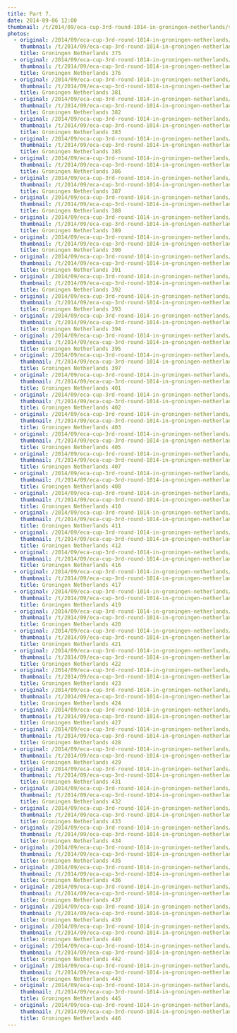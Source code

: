 ```yaml
---
title: Part 7.
date: 2014-09-06 12:00
thumbnail: /t/2014/09/eca-cup-3rd-round-1014-in-groningen-netherlands/saturday-06-09-2014/part-7/groningen-netherlands-375.jpg
photos:
  - original: /2014/09/eca-cup-3rd-round-1014-in-groningen-netherlands/saturday-06-09-2014/part-7/groningen-netherlands-375.jpg
    thumbnail: /t/2014/09/eca-cup-3rd-round-1014-in-groningen-netherlands/saturday-06-09-2014/part-7/groningen-netherlands-375.jpg
    title: Groningen Netherlands 375
  - original: /2014/09/eca-cup-3rd-round-1014-in-groningen-netherlands/saturday-06-09-2014/part-7/groningen-netherlands-376.jpg
    thumbnail: /t/2014/09/eca-cup-3rd-round-1014-in-groningen-netherlands/saturday-06-09-2014/part-7/groningen-netherlands-376.jpg
    title: Groningen Netherlands 376
  - original: /2014/09/eca-cup-3rd-round-1014-in-groningen-netherlands/saturday-06-09-2014/part-7/groningen-netherlands-381.jpg
    thumbnail: /t/2014/09/eca-cup-3rd-round-1014-in-groningen-netherlands/saturday-06-09-2014/part-7/groningen-netherlands-381.jpg
    title: Groningen Netherlands 381
  - original: /2014/09/eca-cup-3rd-round-1014-in-groningen-netherlands/saturday-06-09-2014/part-7/groningen-netherlands-382.jpg
    thumbnail: /t/2014/09/eca-cup-3rd-round-1014-in-groningen-netherlands/saturday-06-09-2014/part-7/groningen-netherlands-382.jpg
    title: Groningen Netherlands 382
  - original: /2014/09/eca-cup-3rd-round-1014-in-groningen-netherlands/saturday-06-09-2014/part-7/groningen-netherlands-383.jpg
    thumbnail: /t/2014/09/eca-cup-3rd-round-1014-in-groningen-netherlands/saturday-06-09-2014/part-7/groningen-netherlands-383.jpg
    title: Groningen Netherlands 383
  - original: /2014/09/eca-cup-3rd-round-1014-in-groningen-netherlands/saturday-06-09-2014/part-7/groningen-netherlands-385.jpg
    thumbnail: /t/2014/09/eca-cup-3rd-round-1014-in-groningen-netherlands/saturday-06-09-2014/part-7/groningen-netherlands-385.jpg
    title: Groningen Netherlands 385
  - original: /2014/09/eca-cup-3rd-round-1014-in-groningen-netherlands/saturday-06-09-2014/part-7/groningen-netherlands-386.jpg
    thumbnail: /t/2014/09/eca-cup-3rd-round-1014-in-groningen-netherlands/saturday-06-09-2014/part-7/groningen-netherlands-386.jpg
    title: Groningen Netherlands 386
  - original: /2014/09/eca-cup-3rd-round-1014-in-groningen-netherlands/saturday-06-09-2014/part-7/groningen-netherlands-387.jpg
    thumbnail: /t/2014/09/eca-cup-3rd-round-1014-in-groningen-netherlands/saturday-06-09-2014/part-7/groningen-netherlands-387.jpg
    title: Groningen Netherlands 387
  - original: /2014/09/eca-cup-3rd-round-1014-in-groningen-netherlands/saturday-06-09-2014/part-7/groningen-netherlands-388.jpg
    thumbnail: /t/2014/09/eca-cup-3rd-round-1014-in-groningen-netherlands/saturday-06-09-2014/part-7/groningen-netherlands-388.jpg
    title: Groningen Netherlands 388
  - original: /2014/09/eca-cup-3rd-round-1014-in-groningen-netherlands/saturday-06-09-2014/part-7/groningen-netherlands-389.jpg
    thumbnail: /t/2014/09/eca-cup-3rd-round-1014-in-groningen-netherlands/saturday-06-09-2014/part-7/groningen-netherlands-389.jpg
    title: Groningen Netherlands 389
  - original: /2014/09/eca-cup-3rd-round-1014-in-groningen-netherlands/saturday-06-09-2014/part-7/groningen-netherlands-390.jpg
    thumbnail: /t/2014/09/eca-cup-3rd-round-1014-in-groningen-netherlands/saturday-06-09-2014/part-7/groningen-netherlands-390.jpg
    title: Groningen Netherlands 390
  - original: /2014/09/eca-cup-3rd-round-1014-in-groningen-netherlands/saturday-06-09-2014/part-7/groningen-netherlands-391.jpg
    thumbnail: /t/2014/09/eca-cup-3rd-round-1014-in-groningen-netherlands/saturday-06-09-2014/part-7/groningen-netherlands-391.jpg
    title: Groningen Netherlands 391
  - original: /2014/09/eca-cup-3rd-round-1014-in-groningen-netherlands/saturday-06-09-2014/part-7/groningen-netherlands-392.jpg
    thumbnail: /t/2014/09/eca-cup-3rd-round-1014-in-groningen-netherlands/saturday-06-09-2014/part-7/groningen-netherlands-392.jpg
    title: Groningen Netherlands 392
  - original: /2014/09/eca-cup-3rd-round-1014-in-groningen-netherlands/saturday-06-09-2014/part-7/groningen-netherlands-393.jpg
    thumbnail: /t/2014/09/eca-cup-3rd-round-1014-in-groningen-netherlands/saturday-06-09-2014/part-7/groningen-netherlands-393.jpg
    title: Groningen Netherlands 393
  - original: /2014/09/eca-cup-3rd-round-1014-in-groningen-netherlands/saturday-06-09-2014/part-7/groningen-netherlands-394.jpg
    thumbnail: /t/2014/09/eca-cup-3rd-round-1014-in-groningen-netherlands/saturday-06-09-2014/part-7/groningen-netherlands-394.jpg
    title: Groningen Netherlands 394
  - original: /2014/09/eca-cup-3rd-round-1014-in-groningen-netherlands/saturday-06-09-2014/part-7/groningen-netherlands-395.jpg
    thumbnail: /t/2014/09/eca-cup-3rd-round-1014-in-groningen-netherlands/saturday-06-09-2014/part-7/groningen-netherlands-395.jpg
    title: Groningen Netherlands 395
  - original: /2014/09/eca-cup-3rd-round-1014-in-groningen-netherlands/saturday-06-09-2014/part-7/groningen-netherlands-397.jpg
    thumbnail: /t/2014/09/eca-cup-3rd-round-1014-in-groningen-netherlands/saturday-06-09-2014/part-7/groningen-netherlands-397.jpg
    title: Groningen Netherlands 397
  - original: /2014/09/eca-cup-3rd-round-1014-in-groningen-netherlands/saturday-06-09-2014/part-7/groningen-netherlands-401.jpg
    thumbnail: /t/2014/09/eca-cup-3rd-round-1014-in-groningen-netherlands/saturday-06-09-2014/part-7/groningen-netherlands-401.jpg
    title: Groningen Netherlands 401
  - original: /2014/09/eca-cup-3rd-round-1014-in-groningen-netherlands/saturday-06-09-2014/part-7/groningen-netherlands-402.jpg
    thumbnail: /t/2014/09/eca-cup-3rd-round-1014-in-groningen-netherlands/saturday-06-09-2014/part-7/groningen-netherlands-402.jpg
    title: Groningen Netherlands 402
  - original: /2014/09/eca-cup-3rd-round-1014-in-groningen-netherlands/saturday-06-09-2014/part-7/groningen-netherlands-403.jpg
    thumbnail: /t/2014/09/eca-cup-3rd-round-1014-in-groningen-netherlands/saturday-06-09-2014/part-7/groningen-netherlands-403.jpg
    title: Groningen Netherlands 403
  - original: /2014/09/eca-cup-3rd-round-1014-in-groningen-netherlands/saturday-06-09-2014/part-7/groningen-netherlands-405.jpg
    thumbnail: /t/2014/09/eca-cup-3rd-round-1014-in-groningen-netherlands/saturday-06-09-2014/part-7/groningen-netherlands-405.jpg
    title: Groningen Netherlands 405
  - original: /2014/09/eca-cup-3rd-round-1014-in-groningen-netherlands/saturday-06-09-2014/part-7/groningen-netherlands-407.jpg
    thumbnail: /t/2014/09/eca-cup-3rd-round-1014-in-groningen-netherlands/saturday-06-09-2014/part-7/groningen-netherlands-407.jpg
    title: Groningen Netherlands 407
  - original: /2014/09/eca-cup-3rd-round-1014-in-groningen-netherlands/saturday-06-09-2014/part-7/groningen-netherlands-408.jpg
    thumbnail: /t/2014/09/eca-cup-3rd-round-1014-in-groningen-netherlands/saturday-06-09-2014/part-7/groningen-netherlands-408.jpg
    title: Groningen Netherlands 408
  - original: /2014/09/eca-cup-3rd-round-1014-in-groningen-netherlands/saturday-06-09-2014/part-7/groningen-netherlands-410.jpg
    thumbnail: /t/2014/09/eca-cup-3rd-round-1014-in-groningen-netherlands/saturday-06-09-2014/part-7/groningen-netherlands-410.jpg
    title: Groningen Netherlands 410
  - original: /2014/09/eca-cup-3rd-round-1014-in-groningen-netherlands/saturday-06-09-2014/part-7/groningen-netherlands-411.jpg
    thumbnail: /t/2014/09/eca-cup-3rd-round-1014-in-groningen-netherlands/saturday-06-09-2014/part-7/groningen-netherlands-411.jpg
    title: Groningen Netherlands 411
  - original: /2014/09/eca-cup-3rd-round-1014-in-groningen-netherlands/saturday-06-09-2014/part-7/groningen-netherlands-412.jpg
    thumbnail: /t/2014/09/eca-cup-3rd-round-1014-in-groningen-netherlands/saturday-06-09-2014/part-7/groningen-netherlands-412.jpg
    title: Groningen Netherlands 412
  - original: /2014/09/eca-cup-3rd-round-1014-in-groningen-netherlands/saturday-06-09-2014/part-7/groningen-netherlands-416.jpg
    thumbnail: /t/2014/09/eca-cup-3rd-round-1014-in-groningen-netherlands/saturday-06-09-2014/part-7/groningen-netherlands-416.jpg
    title: Groningen Netherlands 416
  - original: /2014/09/eca-cup-3rd-round-1014-in-groningen-netherlands/saturday-06-09-2014/part-7/groningen-netherlands-417.jpg
    thumbnail: /t/2014/09/eca-cup-3rd-round-1014-in-groningen-netherlands/saturday-06-09-2014/part-7/groningen-netherlands-417.jpg
    title: Groningen Netherlands 417
  - original: /2014/09/eca-cup-3rd-round-1014-in-groningen-netherlands/saturday-06-09-2014/part-7/groningen-netherlands-419.jpg
    thumbnail: /t/2014/09/eca-cup-3rd-round-1014-in-groningen-netherlands/saturday-06-09-2014/part-7/groningen-netherlands-419.jpg
    title: Groningen Netherlands 419
  - original: /2014/09/eca-cup-3rd-round-1014-in-groningen-netherlands/saturday-06-09-2014/part-7/groningen-netherlands-420.jpg
    thumbnail: /t/2014/09/eca-cup-3rd-round-1014-in-groningen-netherlands/saturday-06-09-2014/part-7/groningen-netherlands-420.jpg
    title: Groningen Netherlands 420
  - original: /2014/09/eca-cup-3rd-round-1014-in-groningen-netherlands/saturday-06-09-2014/part-7/groningen-netherlands-421.jpg
    thumbnail: /t/2014/09/eca-cup-3rd-round-1014-in-groningen-netherlands/saturday-06-09-2014/part-7/groningen-netherlands-421.jpg
    title: Groningen Netherlands 421
  - original: /2014/09/eca-cup-3rd-round-1014-in-groningen-netherlands/saturday-06-09-2014/part-7/groningen-netherlands-422.jpg
    thumbnail: /t/2014/09/eca-cup-3rd-round-1014-in-groningen-netherlands/saturday-06-09-2014/part-7/groningen-netherlands-422.jpg
    title: Groningen Netherlands 422
  - original: /2014/09/eca-cup-3rd-round-1014-in-groningen-netherlands/saturday-06-09-2014/part-7/groningen-netherlands-423.jpg
    thumbnail: /t/2014/09/eca-cup-3rd-round-1014-in-groningen-netherlands/saturday-06-09-2014/part-7/groningen-netherlands-423.jpg
    title: Groningen Netherlands 423
  - original: /2014/09/eca-cup-3rd-round-1014-in-groningen-netherlands/saturday-06-09-2014/part-7/groningen-netherlands-424.jpg
    thumbnail: /t/2014/09/eca-cup-3rd-round-1014-in-groningen-netherlands/saturday-06-09-2014/part-7/groningen-netherlands-424.jpg
    title: Groningen Netherlands 424
  - original: /2014/09/eca-cup-3rd-round-1014-in-groningen-netherlands/saturday-06-09-2014/part-7/groningen-netherlands-427.jpg
    thumbnail: /t/2014/09/eca-cup-3rd-round-1014-in-groningen-netherlands/saturday-06-09-2014/part-7/groningen-netherlands-427.jpg
    title: Groningen Netherlands 427
  - original: /2014/09/eca-cup-3rd-round-1014-in-groningen-netherlands/saturday-06-09-2014/part-7/groningen-netherlands-428.jpg
    thumbnail: /t/2014/09/eca-cup-3rd-round-1014-in-groningen-netherlands/saturday-06-09-2014/part-7/groningen-netherlands-428.jpg
    title: Groningen Netherlands 428
  - original: /2014/09/eca-cup-3rd-round-1014-in-groningen-netherlands/saturday-06-09-2014/part-7/groningen-netherlands-429.jpg
    thumbnail: /t/2014/09/eca-cup-3rd-round-1014-in-groningen-netherlands/saturday-06-09-2014/part-7/groningen-netherlands-429.jpg
    title: Groningen Netherlands 429
  - original: /2014/09/eca-cup-3rd-round-1014-in-groningen-netherlands/saturday-06-09-2014/part-7/groningen-netherlands-431.jpg
    thumbnail: /t/2014/09/eca-cup-3rd-round-1014-in-groningen-netherlands/saturday-06-09-2014/part-7/groningen-netherlands-431.jpg
    title: Groningen Netherlands 431
  - original: /2014/09/eca-cup-3rd-round-1014-in-groningen-netherlands/saturday-06-09-2014/part-7/groningen-netherlands-432.jpg
    thumbnail: /t/2014/09/eca-cup-3rd-round-1014-in-groningen-netherlands/saturday-06-09-2014/part-7/groningen-netherlands-432.jpg
    title: Groningen Netherlands 432
  - original: /2014/09/eca-cup-3rd-round-1014-in-groningen-netherlands/saturday-06-09-2014/part-7/groningen-netherlands-433.jpg
    thumbnail: /t/2014/09/eca-cup-3rd-round-1014-in-groningen-netherlands/saturday-06-09-2014/part-7/groningen-netherlands-433.jpg
    title: Groningen Netherlands 433
  - original: /2014/09/eca-cup-3rd-round-1014-in-groningen-netherlands/saturday-06-09-2014/part-7/groningen-netherlands-434.jpg
    thumbnail: /t/2014/09/eca-cup-3rd-round-1014-in-groningen-netherlands/saturday-06-09-2014/part-7/groningen-netherlands-434.jpg
    title: Groningen Netherlands 434
  - original: /2014/09/eca-cup-3rd-round-1014-in-groningen-netherlands/saturday-06-09-2014/part-7/groningen-netherlands-435.jpg
    thumbnail: /t/2014/09/eca-cup-3rd-round-1014-in-groningen-netherlands/saturday-06-09-2014/part-7/groningen-netherlands-435.jpg
    title: Groningen Netherlands 435
  - original: /2014/09/eca-cup-3rd-round-1014-in-groningen-netherlands/saturday-06-09-2014/part-7/groningen-netherlands-436.jpg
    thumbnail: /t/2014/09/eca-cup-3rd-round-1014-in-groningen-netherlands/saturday-06-09-2014/part-7/groningen-netherlands-436.jpg
    title: Groningen Netherlands 436
  - original: /2014/09/eca-cup-3rd-round-1014-in-groningen-netherlands/saturday-06-09-2014/part-7/groningen-netherlands-437.jpg
    thumbnail: /t/2014/09/eca-cup-3rd-round-1014-in-groningen-netherlands/saturday-06-09-2014/part-7/groningen-netherlands-437.jpg
    title: Groningen Netherlands 437
  - original: /2014/09/eca-cup-3rd-round-1014-in-groningen-netherlands/saturday-06-09-2014/part-7/groningen-netherlands-439.jpg
    thumbnail: /t/2014/09/eca-cup-3rd-round-1014-in-groningen-netherlands/saturday-06-09-2014/part-7/groningen-netherlands-439.jpg
    title: Groningen Netherlands 439
  - original: /2014/09/eca-cup-3rd-round-1014-in-groningen-netherlands/saturday-06-09-2014/part-7/groningen-netherlands-440.jpg
    thumbnail: /t/2014/09/eca-cup-3rd-round-1014-in-groningen-netherlands/saturday-06-09-2014/part-7/groningen-netherlands-440.jpg
    title: Groningen Netherlands 440
  - original: /2014/09/eca-cup-3rd-round-1014-in-groningen-netherlands/saturday-06-09-2014/part-7/groningen-netherlands-442.jpg
    thumbnail: /t/2014/09/eca-cup-3rd-round-1014-in-groningen-netherlands/saturday-06-09-2014/part-7/groningen-netherlands-442.jpg
    title: Groningen Netherlands 442
  - original: /2014/09/eca-cup-3rd-round-1014-in-groningen-netherlands/saturday-06-09-2014/part-7/groningen-netherlands-443.jpg
    thumbnail: /t/2014/09/eca-cup-3rd-round-1014-in-groningen-netherlands/saturday-06-09-2014/part-7/groningen-netherlands-443.jpg
    title: Groningen Netherlands 443
  - original: /2014/09/eca-cup-3rd-round-1014-in-groningen-netherlands/saturday-06-09-2014/part-7/groningen-netherlands-445.jpg
    thumbnail: /t/2014/09/eca-cup-3rd-round-1014-in-groningen-netherlands/saturday-06-09-2014/part-7/groningen-netherlands-445.jpg
    title: Groningen Netherlands 445
  - original: /2014/09/eca-cup-3rd-round-1014-in-groningen-netherlands/saturday-06-09-2014/part-7/groningen-netherlands-446.jpg
    thumbnail: /t/2014/09/eca-cup-3rd-round-1014-in-groningen-netherlands/saturday-06-09-2014/part-7/groningen-netherlands-446.jpg
    title: Groningen Netherlands 446
---
```

